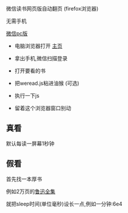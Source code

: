 微信读书网页版自动翻页 (firefox浏览器)

无需手机

[微信pc版](https://weread.qq.com/)

+ 电脑浏览器打开 [主页](https://weread.qq.com/)

+ 拿出手机,微信扫描登录

+ 打开要看的书

+ 把weread.js粘进油猴 (可选)

+ 执行一下js

+ 留着这个浏览器窗口别动


## 真看

默认每读一屏幕1秒钟

## 假看

首先找一本厚书

例如2万页的[鲁迅全集](https://weread.qq.com/web/reader/fa3322105ca0ecfa382cac6)

就把sleep时间(单位毫秒)设长一点,例如一分钟:6e4

